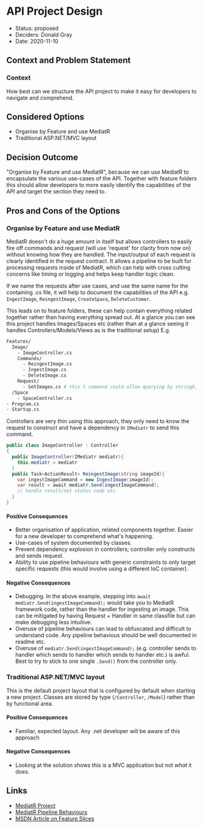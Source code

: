 # API Project Design

* Status: proposed
* Deciders: Donald Gray
* Date: 2020-11-10

## Context and Problem Statement

### Context

How best can we structure the API project to make it easy for developers to navigate and comprehend.

## Considered Options

* Organise by Feature and use MediatR
* Traditional ASP.NET/MVC layout

## Decision Outcome

"Organise by Feature and use MediatR", because we can use MediatR to encapsulate the various use-cases of the API. Together with feature folders this should allow developers to more easily identify the capabilities of the API and target the section they need to.

## Pros and Cons of the Options

### Organise by Feature and use MediatR

MediatR doesn't do a huge amount in itself but allows controllers to easily fire off commands and request (will use 'request' for clarity from now on) without knowing how they are handled. The input/output of each request is clearly identified in the request contract. It allows a pipeline to be built for processing requests inside of MediatR, which can help with cross cutting concerns like timing or logging and helps keep handler logic clean.

If we name the requests after use cases, and use the same name for the containing .cs file, it will help to document the capabilities of the API e.g. `IngestImage`, `ReingestImage`, `CreateSpace`, `DeleteCustomer`.

This leads on to feature folders, these can help contain everything related together rather than having everything spread out. At a glance you can see this project handles Images/Spaces etc (rather than at a glance seeing it handles Controllers/Models/Views as is the traditional setup) E.g.

```bash
Features/
  Image/
    - ImageController.cs
    Commands/
      - ReingestImage.cs
      - IngestImage.cs
      - DeleteImage.cs
    Request/
      - GetImages.cs # this 1 command could allow querying by stringX, space, customer etc rather that lots of granular commands. Handler sorts logic
  /Space 
    - SpaceController.cs
- Program.cs
- Startup.cs
```

Controllers are very thin using this approach, they only need to know the request to construct and have a dependency in `IMediatr` to send this command.

```cs
public class ImageController : Controller
{
  public ImageController(IMediatr mediatr){
    this.mediatr = mediatr
  }
  public Task<ActionResult> ReingestImage(string imageId){
    var ingestImageCommand = new IngestImage(imageId);
    var result = await mediatr.Send(ingestImageCommand);
    // handle result/set status code etc
  }
}
```

#### Positive Consequences

* Better organisation of application, related components together. Easier for a new developer to comprehend what's happening.
* Use-cases of system documented by classes.
* Prevent dependency explosion in controllers; controller only constructs and sends request.
* Ability to use pipeline behaviours with generic constraints to only target specific requests (this would involve using a different IoC container).

#### Negative Consequences

* Debugging. In the above example, stepping into `await mediatr.Send(ingestImageCommand);` would take you to MediatR framework code, rather than the handler for ingesting an image. This can be mitigated by having Request + Handler in same classfile but can make debugging less intuitive.
* Overuse of pipeline behaviours can lead to obfuscated and difficult to understand code. Any pipeline behavious should be well documented in readme etc.
* Overuse of `mediatr.Send(ingestImageCommand);` (e.g. controller sends to handler which sends to handler which sends to handler etc.) is awful. Best to try to stick to one single `.Send()` from the controller only.

### Traditional ASP.NET/MVC layout

This is the default project layout that is configured by default when starting a new project. Classes are stored by type (`/Controller`, `/Model`) rather than by functional area.

#### Positive Consequences

* Familiar, expected layout. Any .net developer will be aware of this approach

#### Negative Consequences

* Looking at the solution shows this is a MVC application but not _what_ it does.

## Links

* [MediatR Project](https://github.com/jbogard/MediatR)
* [MediatR Pipeline Behaviours](https://github.com/jbogard/MediatR/wiki/Behaviors)
* [MSDN Article on Feature Slices](https://docs.microsoft.com/en-us/archive/msdn-magazine/2016/september/asp-net-core-feature-slices-for-asp-net-core-mvc)
